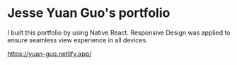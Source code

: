 # Jesse Yuan Guo's portfolio

I built this portfolio by using Native React. Responsive Design was applied to ensure seamless view experience in all devices.

https://yuan-guo.netlify.app/
